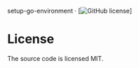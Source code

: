 setup-go-environment &middot; [![GitHub license](https://img.shields.io/badge/license-MIT-blue.svg)]

# License
The source code is licensed MIT.
